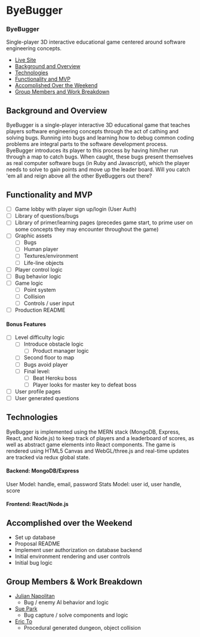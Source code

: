 # ByeBugger

### ByeBugger

Single-player 3D interactive educational game centered around software engineering concepts.

- [Live Site]()
- [Background and Overview](#background-and-overview)
- [Technologies](#technologies)
- [Functionality and MVP](#functionality-and-mvp)
- [Accomplished Over the Weekend](#accomplished-over-the-weekend)
- [Group Members and Work Breakdown](#group-members-and-work-breakdown)

<!-- * [Additional Planned Features](#additional-planned-features)
* [Credits](#credits)
* [Group Members](#group-members) -->

## Background and Overview

ByeBugger is a single-player interactive 3D educational game that teaches players software engineering concepts through the act of cathing and solving bugs. Running into bugs and learning how to debug common coding problems are integral parts to the software development process. ByeBugger introduces its player to this process by having him/her run through a map to catch bugs. When caught, these bugs present themselves as real computer software bugs (in Ruby and Javascript), which the player needs to solve to gain points and move up the leader board. Will you catch 'em all and reign above all the other ByeBuggers out there?

<!-- We will need to:
- store user and info (time of when they played, their score) in database
-  -->

## Functionality and MVP

- [ ] Game lobby with player sign up/login (User Auth)
- [ ] Library of questions/bugs
- [ ] Library of primer/learning pages (precedes game start, to prime user on some concepts they may encounter throughout the game)
- [ ] Graphic assets
  - [ ] Bugs
  - [ ] Human player
  - [ ] Textures/environment
  - [ ] Life-line objects
- [ ] Player control logic
- [ ] Bug behavior logic
- [ ] Game logic
  - [ ] Point system
  - [ ] Collision
  - [ ] Controls / user input
- [ ] Production README

#### Bonus Features

- [ ] Level difficulty logic
  - [ ] Introduce obstacle logic
    - [ ] Product manager logic
  - [ ] Second floor to map
  - [ ] Bugs avoid player
  - [ ] Final level:
    - [ ] Beat Heroku boss
    - [ ] Player looks for master key to defeat boss
- [ ] User profile pages
- [ ] User generated questions

## Technologies

ByeBugger is implemented using the MERN stack (MongoDB, Express, React, and Node.js) to keep track of players and a leaderboard of scores, as well as abstract game elements into React components. The game is rendered using HTML5 Canvas and WebGL/three.js and real-time updates are tracked via redux global state.

#### Backend: MongoDB/Express

User Model: handle, email, password
Stats Model: user id, user handle, score

#### Frontend: React/Node.js

## Accomplished over the Weekend

- Set up database
- Proposal README
- Implement user authorization on database backend
- Initial environment rendering and user controls
- Initial bug logic

## Group Members & Work Breakdown

* [Julian Napolitan](https://github.com/jnapolitan)
    * Bug / enemy AI behavior and logic
* [Sue Park](https://github.com/spark1031)
    * Bug capture / solve components and logic
* [Eric To](https://github.com/eric-to)
    * Procedural generated dungeon, object collision

<!-- ### August 26 - August 27

### Jan 2

- Refactor/integrate current bug AI into most recent environment **Julian**
- Refactor controls for collision and evolve environment aesthetic **Eric***
- Initial approach to bug capture/solve logic - **Sue**

### Day 2

- Continue evolving / implementing bug AI with additional randomized / unique behavior **Julian**
- Research potential of binary space partitioning for dungeon generation  **Eric***
- Implement initial bug capture/solve logic into most recent environment - **Sue**

### Day 3

- v1 bug AI and testing complete and implemented **Julian**
- v1 dynamic dungeon environment generation complete and implemented  **Eric***
- v1 bug capture/solve logic and testing complete and implemented - **Sue**

### Day 4

- Polish bug AI assets and optimize game playing experience (speed, regeneration) **Julian**
- Polish dynamic dungeon environment generation / finalize supporting elements (lighting, textures) **Eric***
- Polish bug capture/solve logic and research solutions for housing questions in DB - **Sue**

### Day 5

- Start work on bonus feature: Bugs deliberately avoid player **Julian**
- Start work on bonus feature: Second floor to map with stairs **Eric**
- Start work on bous feature: User generated questions

### Day 6

- Complete Production README.md - **All team members**
- Implement completed bonus features **All team members**
- Finalize assets and aesthetic **All team members**
- Finish testing and debugging - **All team members**
